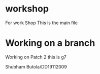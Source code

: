 # workshop
For work Shop
This is the main file
  # Working on a branch
   Working on Patch 2
      this is g7

Shubham Butola/DD19112009
